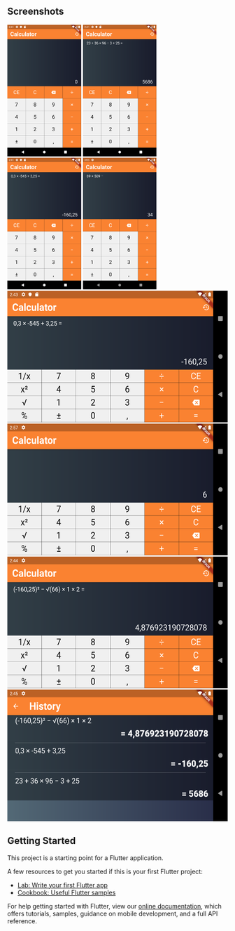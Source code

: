 ## Screenshots

<img src="screenshots/init.png" width="auto" height="300">
<img src="screenshots/basic.png" width="auto" height="300">
<img src="screenshots/basic2.png" width="auto" height="300">
<img src="screenshots/basic3.png" width="auto" height="300">
<img src="screenshots/basic_land.png" width="auto" height="300">
<img src="screenshots/basic_land2.png" width="auto" height="300">
<img src="screenshots/basic_land3.png" width="auto" height="300">
<img src="screenshots/history.png" width="auto" height="300">

## Getting Started

This project is a starting point for a Flutter application.

A few resources to get you started if this is your first Flutter project:

- [Lab: Write your first Flutter app](https://flutter.dev/docs/get-started/codelab)
- [Cookbook: Useful Flutter samples](https://flutter.dev/docs/cookbook)

For help getting started with Flutter, view our
[online documentation](https://flutter.dev/docs), which offers tutorials,
samples, guidance on mobile development, and a full API reference.
